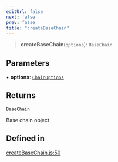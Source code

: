 ```yaml
---
editUrl: false
next: false
prev: false
title: "createBaseChain"
---
```


> **createBaseChain**(`options`): `BaseChain`

## Parameters

• **options**: [`ChainOptions`](/reference/tevm/blockchain/type-aliases/chainoptions/)

## Returns

`BaseChain`

Base chain object

## Defined in

[createBaseChain.js:50](https://github.com/evmts/tevm-monorepo/blob/main/packages/blockchain/src/createBaseChain.js#L50)
